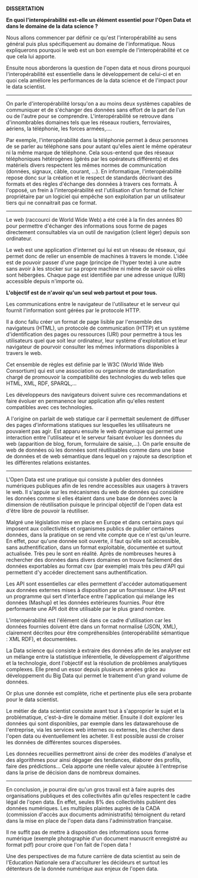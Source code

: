 

**DISSERTATION**

**En quoi l&#39;interopérabilité est-elle un élément essentiel pour l&#39;Open Data et dans le domaine de la data science ?**

Nous allons commencer par définir ce qu&#39;est l&#39;interopérabilité au sens général puis plus spécifiquement au domaine de l&#39;informatique. Nous expliquerons pourquoi le web est un bon exemple de l&#39;interopérabilité et ce que cela lui apporte.

Ensuite nous aborderons la question de l&#39;open data et nous dirons pourquoi l&#39;interopérabilité est essentielle dans le développement de celui-ci et en quoi cela améliore les performances de la data science et de l'impact pour le data scientist.
*********************************************************
On parle d&#39;interopérabilité lorsqu&#39;on a au moins deux systèmes capables de communiquer et de s&#39;échanger des données sans effort de la part de l&#39;un ou de l&#39;autre pour se comprendre. L&#39;interopérabilité se retrouve dans d&#39;innombrables domaines tels que les réseaux routiers, ferroviaires, aériens, la téléphonie, les forces armées,….

Par exemple, l&#39;interopérabilité dans la téléphonie permet à deux personnes de se parler au téléphone sans pour autant qu&#39;elles aient le même opérateur ni la même marque de téléphone. Cela sous-entend que des réseaux téléphoniques hétérogènes (gérés par les opérateurs différents) et des matériels divers respectent les mêmes normes de communication (données, signaux, câble, courant, ...). En informatique, l&#39;interopérabilité repose donc sur la création et le respect de standards décrivant des formats et des règles d&#39;échange des données à travers ces formats. À l&#39;opposé, un frein à l&#39;interopérabilité est l&#39;utilisation d&#39;un format de fichier propriétaire par un logiciel qui empêche son exploitation par un utilisateur tiers qui ne connaitrait pas ce format.
****************************************************
Le web (raccourci de World Wide Web) a été créé à la fin des années 80 pour permettre d&#39;échanger des informations sous forme de pages directement consultables via un outil de navigation (client léger) depuis son ordinateur.

Le web est une application d&#39;internet qui lui est un réseau de réseaux, qui permet donc de relier un ensemble de machines à travers le monde. L&#39;idée est de pouvoir passer d&#39;une page (principe de l&#39;hyper texte) à une autre sans avoir à les stocker sur sa propre machine ni même de savoir où elles sont hébergées. Chaque page est identifiée par une adresse unique (URI) accessible depuis n&#39;importe où.

**L&#39;objectif est de n&#39;avoir qu&#39;un seul web partout et pour tous.**

Les communications entre le navigateur de l&#39;utilisateur et le serveur qui fournit l&#39;information sont gérées par le protocole HTTP.

Il a donc fallu créer un format de page lisible par l&#39;ensemble des navigateurs (HTML), un protocole de communication (HTTP) et un système d&#39;identification des pages ou ressources (URI) pour permettre à tous les utilisateurs quel que soit leur ordinateur, leur système d&#39;exploitation et leur navigateur de pourvoir consulter les mêmes informations disponibles à travers le web.

Cet ensemble de règles est définie par le W3C (World Wide Web Consortium) qui est une association ou organisme de standardisation chargé de promouvoir la compatibilité des technologies du web telles que HTML, XML, RDF, SPARQL,…

Les développeurs des navigateurs doivent suivre ces recommandations et faire évoluer en permanence leur application afin qu&#39;elles restent compatibles avec ces technologies.

A l&#39;origine on parlait de web statique car il permettait seulement de diffuser des pages d&#39;informations statiques sur lesquelles les utilisateurs ne pouvaient pas agir.  Est apparu ensuite le web dynamique qui permet une interaction entre l&#39;utilisateur et le serveur faisant évoluer les données du web (apparition de blog, forum, formulaire de saisie,…). On parle ensuite de web de données où les données sont réutilisables comme dans une base de données et de web sémantique dans lequel on y rajoute sa description et les différentes relations existantes.
*********************************************************
L&#39;Open Data est une pratique qui consiste à publier des données numériques publiques afin de les rendre accessibles aux usagers à travers le web. Il s&#39;appuie sur les mécanismes du web de données qui considère les données comme si elles étaient dans une base de données avec la dimension de réutilisation puisque le principal objectif de l&#39;open data est d&#39;être libre de pouvoir la réutiliser.

Malgré une législation mise en place en Europe et dans certains pays qui imposent aux collectivités et organismes publics de publier certaines données, dans la pratique on se rend vite compte que ce n&#39;est qu&#39;un leurre. En effet, pour qu&#39;une donnée soit ouverte, il faut qu&#39;elle soit accessible, sans authentification, dans un format exploitable, documentée et surtout actualisée. Très peu le sont en réalité. Après de nombreuses heures à rechercher des données dans divers domaines on trouve facilement des données exportables au format csv (par exemple) mais très peu d&#39;API qui permettent d&#39;y accéder directement sans authentification.

Les API sont essentielles car elles permettent d&#39;accéder automatiquement aux données externes mises à disposition par un fournisseur. Une API est un programme qui sert d&#39;interface entre l&#39;application qui mélange les données (Mashup) et les données extérieures fournies. Pour être performante une API doit être utilisable par le plus grand nombre.

L&#39;interopérabilité est l&#39;élément clé dans ce cadre d&#39;utilisation car les données fournies doivent être dans un format normalisé (JSON, XML), clairement décrites pour être compréhensibles (interopérabilité sémantique : XML RDF), et documentées.

La Data science qui consiste à extraire des données afin de les analyser est un mélange entre la statistique inférentielle, le développement d&#39;algorithme et la technologie, dont l&#39;objectif est la résolution de problèmes analytiques complexes. Elle prend un essor depuis plusieurs années grâce au développement du Big Data qui permet le traitement d&#39;un grand volume de données.

Or plus une donnée est complète, riche et pertinente plus elle sera probante pour le data scientist.

Le métier de data scientist consiste avant tout à s&#39;approprier le sujet et la problématique, c&#39;est-à-dire le domaine métier. Ensuite il doit explorer les données qui sont disponibles, par exemple dans les datawarehouse de l&#39;entreprise, via les services web internes ou externes, les chercher dans l&#39;open data ou éventuellement les acheter. Il est possible aussi de croiser les données de différentes sources dispersées.

Les données recueillies permettront ainsi de créer des modèles d&#39;analyse et des algorithmes pour ainsi dégager des tendances, élaborer des profils, faire des prédictions… Cela apporte une réelle valeur ajoutée à l&#39;entreprise dans la prise de décision dans de nombreux domaines.

****************************************************************************************************

En conclusion, je pourrai dire qu&#39;un gros travail est à faire auprès des organisations publiques et des collectivités afin qu&#39;elles respectent le cadre légal de l&#39;open data. En effet, seules 8% des collectivités publient des données numériques. Les multiples plaintes auprès de la CADA (commission d&#39;accès aux documents administratifs) témoignent du retard dans la mise en place de l&#39;open data dans l&#39;administration française.

Il ne suffit pas de mettre à disposition des informations sous forme numérique (exemple photographie d&#39;un document manuscrit enregistré au format pdf) pour croire que l&#39;on fait de l&#39;open data !

Une des perspectives de ma future carrière de data scientist au sein de l&#39;Education Nationale sera d&#39;acculturer les décideurs et surtout les détenteurs de la donnée numérique aux enjeux de l&#39;open data.

